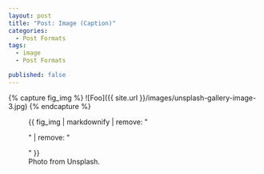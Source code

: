 ```yaml
---
layout: post
title: "Post: Image (Caption)"
categories:
  - Post Formats
tags:
  - image
  - Post Formats

published: false
---
```


{% capture fig_img %}
![Foo]({{ site.url }}/images/unsplash-gallery-image-3.jpg)
{% endcapture %}

<figure>
  {{ fig_img | markdownify | remove: "<p>" | remove: "</p>" }}
  <figcaption>Photo from Unsplash.</figcaption>
</figure>
